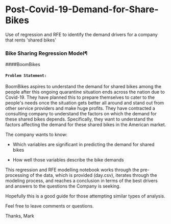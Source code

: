 # Post-Covid-19-Demand-for-Share-Bikes
Use of regression and RFE to identify the demand drivers for a company that rents 'shared bikes'



### Bike Sharing Regression Model¶
####BoomBikes
#### `Problem Statement:`
BoomBikes aspires to understand the demand for shared bikes among the people after this ongoing quarantine situation ends across the nation due to Covid-19. They have planned this to prepare themselves to cater to the people's needs once the situation gets better all around and stand out from other service providers and make huge profits. They have contracted a consulting company to understand the factors on which the demand for these shared bikes depends. Specifically, they want to understand the factors affecting the demand for these shared bikes in the American market.

The company wants to know:

 - Which variables are significant in predicting the demand for shared bikes

 - How well those variables describe the bike demands


This regression and RFE modelling notebook works through the pre-processing of the data, which is provided (day.csv), iterates through the modeling process, and reaches a conclusion in terms of the best drivers and answers to the questions the Company is seeking.

Hopefully this is a good guide for those attempting similar types of analysis.

Feel free to leave comments or questions.

Thanks, Mark

